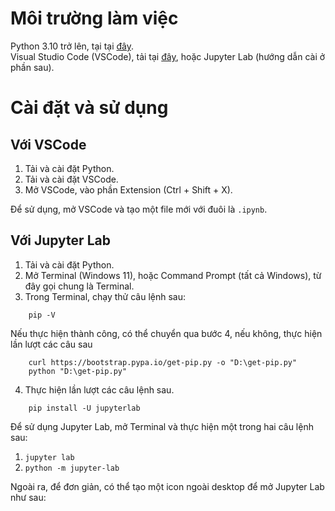 # Môi trường làm việc
Python 3.10 trở lên, tại tại [đây](https://www.python.org/downloads/).\
Visual Studio Code (VSCode), tải tại [đây](https://code.visualstudio.com/), hoặc Jupyter Lab (hướng dẫn cài ở phần sau).
# Cài đặt và sử dụng
## Với VSCode
1. Tải và cài đặt Python.
2. Tải và cài đặt VSCode.
3. Mở VSCode, vào phần Extension (Ctrl + Shift + X).

Để sử dụng, mở VSCode và tạo một file mới với đuôi là `.ipynb`.
## Với Jupyter Lab
1. Tải và cài đặt Python.
2. Mở Terminal (Windows 11), hoặc Command Prompt (tất cả Windows), từ đây gọi chung là Terminal.
3. Trong Terminal, chạy thử câu lệnh sau:
```
    pip -V
```
Nếu thực hiện thành công, có thể chuyển qua bước 4, nếu không, thực hiện lần lượt các câu sau
```
    curl https://bootstrap.pypa.io/get-pip.py -o "D:\get-pip.py"
    python "D:\get-pip.py"
```
4. Thực hiện lần lượt các câu lệnh sau.
```
    pip install -U jupyterlab
```
Để sử dụng Jupyter Lab, mở Terminal và thực hiện một trong hai câu lệnh sau:
1. `jupyter lab`
2. `python -m jupyter-lab`

Ngoài ra, để đơn giản, có thể tạo một icon ngoài desktop để mở Jupyter Lab như sau: